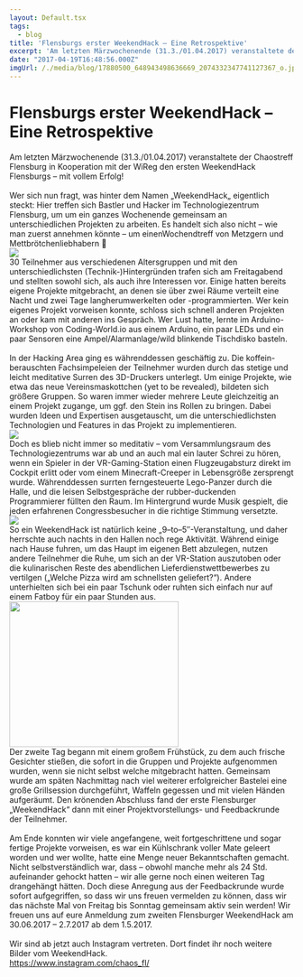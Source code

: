 ```yaml
---
layout: Default.tsx
tags:
  - blog
title: 'Flensburgs erster WeekendHack – Eine Retrospektive'
excerpt: 'Am letzten Märzwochenende (31.3./01.04.2017) veranstaltete der Chaostreff Flensburg in Kooperation mit der WiReg den ersten WeekendHack Flensburgs – mit vollem Erfolg!   Wer sich nun fragt, was hinter dem Namen […]'
date: "2017-04-19T16:48:56.000Z"
imgUrl: /./media/blog/17880500_648943498636669_2074332347741127367_o.jpg
---
```


# Flensburgs erster WeekendHack – Eine Retrospektive

<div id="magicdomid1044" class="ace-line"><span class="author-a-z78zz90zz82zfi6hbz67zz84zz77zz73zz81zz88zm5">Am </span><span class="author-a-z88zp1z68zz65zz82z4z75zz67zeiz88zz81z0z90zz68z">letzten Märzwochenende (</span><span class="author-a-z78zz90zz82zfi6hbz67zz84zz77zz73zz81zz88zm5">31.3.</span><span class="author-a-z88zp1z68zz65zz82z4z75zz67zeiz88zz81z0z90zz68z">/01.04.</span><span class="author-a-z78zz90zz82zfi6hbz67zz84zz77zz73zz81zz88zm5">2017</span><span class="author-a-z88zp1z68zz65zz82z4z75zz67zeiz88zz81z0z90zz68z">) veranstaltete</span><span class="author-a-z78zz90zz82zfi6hbz67zz84zz77zz73zz81zz88zm5"> der Chaostreff Flensburg in Kooperation mit der WiReg den ersten WeekendHack Flensburgs</span><span class="author-a-z88zp1z68zz65zz82z4z75zz67zeiz88zz81z0z90zz68z"> &#8211; mit vollem Erfolg</span><span class="author-a-z78zz90zz82zfi6hbz67zz84zz77zz73zz81zz88zm5">!</span></div>
<div id="magicdomid6" class="">&nbsp;</div>
<div id="magicdomid982" class="ace-line"><span class="author-a-z88zp1z68zz65zz82z4z75zz67zeiz88zz81z0z90zz68z">Wer sich nun </span><span class="author-a-z78zz90zz82zfi6hbz67zz84zz77zz73zz81zz88zm5">frag</span><span class="author-a-z88zp1z68zz65zz82z4z75zz67zeiz88zz81z0z90zz68z">t</span><span class="author-a-z78zz90zz82zfi6hbz67zz84zz77zz73zz81zz88zm5">, was hinter dem Namen </span><span class="author-a-z88zp1z68zz65zz82z4z75zz67zeiz88zz81z0z90zz68z">&#8222;</span><span class="author-a-z78zz90zz82zfi6hbz67zz84zz77zz73zz81zz88zm5">WeekendHack</span><span class="author-a-z88zp1z68zz65zz82z4z75zz67zeiz88zz81z0z90zz68z">&#8222;</span><span class="author-a-z78zz90zz82zfi6hbz67zz84zz77zz73zz81zz88zm5"> eigentlich steckt</span><span class="author-a-z88zp1z68zz65zz82z4z75zz67zeiz88zz81z0z90zz68z">:</span> <span class="author-a-z88zp1z68zz65zz82z4z75zz67zeiz88zz81z0z90zz68z">Hier treffen sich Bastler und Hacker im Technologiezentrum Flensburg, um um ein ganzes Wochenende gemeinsam an unterschiedlichen Projekten zu arbeiten. </span><span class="author-a-mz88zz66zz79zz89zz78zz73zz67zz65zqwgz72zuz122zz83z">Es</span><span class="author-a-z78zz90zz82zfi6hbz67zz84zz77zz73zz81zz88zm5"> handelt sich </span><span class="author-a-z88zp1z68zz65zz82z4z75zz67zeiz88zz81z0z90zz68z">also </span><span class="author-a-z78zz90zz82zfi6hbz67zz84zz77zz73zz81zz88zm5">nicht</span><span class="author-a-z88zp1z68zz65zz82z4z75zz67zeiz88zz81z0z90zz68z"> &#8211; wie man zuerst annehmen könnte</span> <span class="author-a-z88zp1z68zz65zz82z4z75zz67zeiz88zz81z0z90zz68z">&#8211; </span><span class="author-a-z78zz90zz82zfi6hbz67zz84zz77zz73zz81zz88zm5">um </span><span class="author-a-z88zp1z68zz65zz82z4z75zz67zeiz88zz81z0z90zz68z">einen</span><span class="author-a-z78zz90zz82zfi6hbz67zz84zz77zz73zz81zz88zm5">Wochendtreff von Metzgern und Mettbrötchenliebhabern</span><span class="author-a-z88zp1z68zz65zz82z4z75zz67zeiz88zz81z0z90zz68z"> 🙂</span></div>
<div id="magicdomid8" class=""><img decoding="async" loading="lazy" src="/./media/blog/uploads/hack_jpg-298x300.jpg" /></div>
<div id="magicdomid1137" class="ace-line"><span class="author-a-z78zz90zz82zfi6hbz67zz84zz77zz73zz81zz88zm5">30 Teilnehmer </span><span class="author-a-mz88zz66zz79zz89zz78zz73zz67zz65zqwgz72zuz122zz83z">aus</span><span class="author-a-z88zp1z68zz65zz82z4z75zz67zeiz88zz81z0z90zz68z"> verschiedenen </span><span class="author-a-z78zz90zz82zfi6hbz67zz84zz77zz73zz81zz88zm5">Altersgruppen</span><span class="author-a-z88zp1z68zz65zz82z4z75zz67zeiz88zz81z0z90zz68z"> und mit den unterschiedlichsten (Technik-)Hintergründen</span> <span class="author-a-z88zp1z68zz65zz82z4z75zz67zeiz88zz81z0z90zz68z">trafen sich am Freitagabend und stellten sowohl sich, als auch ihre Interessen vor. Einige hatten bereits</span><span class="author-a-z78zz90zz82zfi6hbz67zz84zz77zz73zz81zz88zm5"> eigene Projekte mit</span><span class="author-a-z88zp1z68zz65zz82z4z75zz67zeiz88zz81z0z90zz68z">gebracht</span><span class="author-a-z78zz90zz82zfi6hbz67zz84zz77zz73zz81zz88zm5">, an denen sie</span><span class="author-a-z88zp1z68zz65zz82z4z75zz67zeiz88zz81z0z90zz68z"> über zwei Räume verteilt</span> <span class="author-a-mz88zz66zz79zz89zz78zz73zz67zz65zqwgz72zuz122zz83z">eine Nacht und </span><span class="author-a-z78zz90zz82zfi6hbz67zz84zz77zz73zz81zz88zm5">zwei Tage </span><span class="author-a-z88zp1z68zz65zz82z4z75zz67zeiz88zz81z0z90zz68z">lang</span><span class="author-a-z78zz90zz82zfi6hbz67zz84zz77zz73zz81zz88zm5">herumwerkelten oder -programmierten. Wer kein eigenes Projekt </span><span class="author-a-z88zp1z68zz65zz82z4z75zz67zeiz88zz81z0z90zz68z">vorweisen konnte</span><span class="author-a-z78zz90zz82zfi6hbz67zz84zz77zz73zz81zz88zm5">, </span><span class="author-a-z88zp1z68zz65zz82z4z75zz67zeiz88zz81z0z90zz68z">schloss </span><span class="author-a-z78zz90zz82zfi6hbz67zz84zz77zz73zz81zz88zm5">sich </span><span class="author-a-z88zp1z68zz65zz82z4z75zz67zeiz88zz81z0z90zz68z">schnell anderen Projekten an oder kam mit anderen ins Gespräch. Wer Lust hatte, lernte </span><span class="author-a-z78zz90zz82zfi6hbz67zz84zz77zz73zz81zz88zm5">im Arduino-Workshop von Coding-World.io aus einem Arduino</span><span class="author-a-mz88zz66zz79zz89zz78zz73zz67zz65zqwgz72zuz122zz83z">, ein paar</span><span class="author-a-z78zz90zz82zfi6hbz67zz84zz77zz73zz81zz88zm5"> LEDs und ein paar Sensoren eine Ampel/Alarmanlage/wild blinkende Tischdisko </span><span class="author-a-mz88zz66zz79zz89zz78zz73zz67zz65zqwgz72zuz122zz83z">basteln</span><span class="author-a-z78zz90zz82zfi6hbz67zz84zz77zz73zz81zz88zm5">.</span></div>
<div id="magicdomid10" class="">&nbsp;</div>
<div id="magicdomid489" class="ace-line"><span class="author-a-z78zz90zz82zfi6hbz67zz84zz77zz73zz81zz88zm5">In der Hacking Area ging es</span><span class="author-a-mz88zz66zz79zz89zz78zz73zz67zz65zqwgz72zuz122zz83z"> währen</span><span class="author-a-z88zp1z68zz65zz82z4z75zz67zeiz88zz81z0z90zz68z">dd</span><span class="author-a-mz88zz66zz79zz89zz78zz73zz67zz65zqwgz72zuz122zz83z">essen</span><span class="author-a-z78zz90zz82zfi6hbz67zz84zz77zz73zz81zz88zm5"> geschäftig zu</span><span class="author-a-mz88zz66zz79zz89zz78zz73zz67zz65zqwgz72zuz122zz83z">. D</span><span class="author-a-z78zz90zz82zfi6hbz67zz84zz77zz73zz81zz88zm5">ie </span><span class="author-a-mz88zz66zz79zz89zz78zz73zz67zz65zqwgz72zuz122zz83z">koffein-</span><span class="author-a-z78zz90zz82zfi6hbz67zz84zz77zz73zz81zz88zm5">berauschte</span><span class="author-a-z88zp1z68zz65zz82z4z75zz67zeiz88zz81z0z90zz68z">n</span><span class="author-a-z78zz90zz82zfi6hbz67zz84zz77zz73zz81zz88zm5"> Fachsimpelei</span><span class="author-a-mz88zz66zz79zz89zz78zz73zz67zz65zqwgz72zuz122zz83z">en</span> <span class="author-a-z88zp1z68zz65zz82z4z75zz67zeiz88zz81z0z90zz68z">der Teilnehmer </span><span class="author-a-z78zz90zz82zfi6hbz67zz84zz77zz73zz81zz88zm5">wurde</span><span class="author-a-z88zp1z68zz65zz82z4z75zz67zeiz88zz81z0z90zz68z">n</span><span class="author-a-z78zz90zz82zfi6hbz67zz84zz77zz73zz81zz88zm5"> durch das </span><span class="author-a-z88zp1z68zz65zz82z4z75zz67zeiz88zz81z0z90zz68z">stetige und leicht </span><span class="author-a-z78zz90zz82zfi6hbz67zz84zz77zz73zz81zz88zm5">medi</span><span class="author-a-mz88zz66zz79zz89zz78zz73zz67zz65zqwgz72zuz122zz83z">t</span><span class="author-a-z78zz90zz82zfi6hbz67zz84zz77zz73zz81zz88zm5">ative Surren des 3D-Druckers unterlegt. Um einige Projekt</span><span class="author-a-z88zp1z68zz65zz82z4z75zz67zeiz88zz81z0z90zz68z">e</span><span class="author-a-z78zz90zz82zfi6hbz67zz84zz77zz73zz81zz88zm5">, wie etwa das neue Vereinsmaskottchen (</span><span class="author-a-mz88zz66zz79zz89zz78zz73zz67zz65zqwgz72zuz122zz83z">yet </span><span class="author-a-z78zz90zz82zfi6hbz67zz84zz77zz73zz81zz88zm5">to be revealed), bildeten sich</span><span class="author-a-mz88zz66zz79zz89zz78zz73zz67zz65zqwgz72zuz122zz83z"> größere</span><span class="author-a-z78zz90zz82zfi6hbz67zz84zz77zz73zz81zz88zm5"> Gruppen</span><span class="author-a-z88zp1z68zz65zz82z4z75zz67zeiz88zz81z0z90zz68z">. So waren immer wieder </span><span class="author-a-z78zz90zz82zfi6hbz67zz84zz77zz73zz81zz88zm5">mehrere Leute gleichzeitig </span><span class="author-a-z88zp1z68zz65zz82z4z75zz67zeiz88zz81z0z90zz68z">an einem Projekt </span><span class="author-a-z78zz90zz82zfi6hbz67zz84zz77zz73zz81zz88zm5">zugange, um </span><span class="author-a-z88zp1z68zz65zz82z4z75zz67zeiz88zz81z0z90zz68z">ggf. </span><span class="author-a-z78zz90zz82zfi6hbz67zz84zz77zz73zz81zz88zm5">den Stein ins Rollen zu bringen. Dabei wurden Ideen und Expertise</span><span class="author-a-mz88zz66zz79zz89zz78zz73zz67zz65zqwgz72zuz122zz83z">n</span><span class="author-a-z78zz90zz82zfi6hbz67zz84zz77zz73zz81zz88zm5"> ausgetauscht, um die unterschiedlichsten Technologien und Features in das Projekt zu implementieren.</span></div>
<div id="magicdomid12" class=""><img decoding="async" loading="lazy" src="/./media/blog/uploads/vr-vive-300x285.jpg" /></div>
<div id="magicdomid1183" class="ace-line"><span class="author-a-z88zp1z68zz65zz82z4z75zz67zeiz88zz81z0z90zz68z">Doch es blieb nicht immer so meditativ &#8211; v</span><span class="author-a-z78zz90zz82zfi6hbz67zz84zz77zz73zz81zz88zm5">om Versammlungsraum des Technologiezentrum</span><span class="author-a-z88zp1z68zz65zz82z4z75zz67zeiz88zz81z0z90zz68z">s</span><span class="author-a-z78zz90zz82zfi6hbz67zz84zz77zz73zz81zz88zm5"> war ab und an </span><span class="author-a-z88zp1z68zz65zz82z4z75zz67zeiz88zz81z0z90zz68z">auch mal </span><span class="author-a-z78zz90zz82zfi6hbz67zz84zz77zz73zz81zz88zm5">ein lauter Schrei zu hören, </span><span class="author-a-z88zp1z68zz65zz82z4z75zz67zeiz88zz81z0z90zz68z">wenn</span><span class="author-a-z78zz90zz82zfi6hbz67zz84zz77zz73zz81zz88zm5"> ein Spieler in der VR-Gaming-Station einen Flugzeugabsturz direkt im Cockpit erlitt oder vom einem Minecraft-Creeper in Lebensgröße zersprengt wurde. Währenddessen surrten ferngesteuerte Lego-Panzer durch die Halle, und die leisen Selbstgespräche der rubber-duckenden Programmierer füllten den Raum.</span><span class="author-a-z88zp1z68zz65zz82z4z75zz67zeiz88zz81z0z90zz68z"> Im Hintergrund wurde Musik gespielt, die jeden erfahrenen Congressbesucher in die richtige Stimmung versetzte.</span></div>
<div id="magicdomid14" class=""><img decoding="async" loading="lazy" src="/./media/blog/uploads/saal1-300x290.jpg" /></div>
<div id="magicdomid1193" class="ace-line"><span class="author-a-z88zp1z68zz65zz82z4z75zz67zeiz88zz81z0z90zz68z">So ein WeekendHack ist natürlich keine &#8222;9</span><span class="author-a-mz88zz66zz79zz89zz78zz73zz67zz65zqwgz72zuz122zz83z">&#8211;</span><span class="author-a-z88zp1z68zz65zz82z4z75zz67zeiz88zz81z0z90zz68z">to</span><span class="author-a-mz88zz66zz79zz89zz78zz73zz67zz65zqwgz72zuz122zz83z">&#8211;</span><span class="author-a-z88zp1z68zz65zz82z4z75zz67zeiz88zz81z0z90zz68z">5&#8243;-Veranstaltung, und daher herrschte a</span><span class="author-a-z78zz90zz82zfi6hbz67zz84zz77zz73zz81zz88zm5">uch </span><span class="author-a-z88zp1z68zz65zz82z4z75zz67zeiz88zz81z0z90zz68z">n</span><span class="author-a-z78zz90zz82zfi6hbz67zz84zz77zz73zz81zz88zm5">achts</span> <span class="author-a-z78zz90zz82zfi6hbz67zz84zz77zz73zz81zz88zm5">in den Hallen noch rege Aktivität</span><span class="author-a-z88zp1z68zz65zz82z4z75zz67zeiz88zz81z0z90zz68z">. W</span><span class="author-a-z78zz90zz82zfi6hbz67zz84zz77zz73zz81zz88zm5">ährend einige nach Hause fuhren, </span><span class="author-a-z88zp1z68zz65zz82z4z75zz67zeiz88zz81z0z90zz68z">um das Haupt im eigenen Bett abzulegen, </span><span class="author-a-z78zz90zz82zfi6hbz67zz84zz77zz73zz81zz88zm5">nutzen andere </span><span class="author-a-z88zp1z68zz65zz82z4z75zz67zeiz88zz81z0z90zz68z">Teilnehmer </span><span class="author-a-z78zz90zz82zfi6hbz67zz84zz77zz73zz81zz88zm5">die Ruh</span><span class="author-a-z88zp1z68zz65zz82z4z75zz67zeiz88zz81z0z90zz68z">e, um </span><span class="author-a-z78zz90zz82zfi6hbz67zz84zz77zz73zz81zz88zm5">sich an der VR-Station aus</span><span class="author-a-z88zp1z68zz65zz82z4z75zz67zeiz88zz81z0z90zz68z">zutoben oder </span><span class="author-a-z78zz90zz82zfi6hbz67zz84zz77zz73zz81zz88zm5">die </span><span class="author-a-z88zp1z68zz65zz82z4z75zz67zeiz88zz81z0z90zz68z">kulinarischen </span><span class="author-a-z78zz90zz82zfi6hbz67zz84zz77zz73zz81zz88zm5">Reste de</span><span class="author-a-z88zp1z68zz65zz82z4z75zz67zeiz88zz81z0z90zz68z">s</span><span class="author-a-z78zz90zz82zfi6hbz67zz84zz77zz73zz81zz88zm5"> abendlichen </span><span class="author-a-z88zp1z68zz65zz82z4z75zz67zeiz88zz81z0z90zz68z">Lieferdienstwettbewerbes zu vertilgen (&#8222;Welche Pizza wird am schnellsten geliefert?&#8220;). Andere </span><span class="author-a-z78zz90zz82zfi6hbz67zz84zz77zz73zz81zz88zm5">unterhielten sich bei ein paar Tschunk oder ruhten</span> <span class="author-a-z78zz90zz82zfi6hbz67zz84zz77zz73zz81zz88zm5">sich einfach nur auf einem Fatboy für ein paar Stunden aus.</span></div>
<div id="magicdomid16" class=""><img decoding="async" loading="lazy" class="size-medium wp-image-411 alignnone" src="http://chaostreff-flensburg.de/wp-content/uploads/2017/04/Chaostreff_Flensburg___chaos_fl__•_Instagram-Fotos_und_-Videos-300x258.jpg" alt="" width="300" height="258" srcset="https://chaostreff-flensburg.de/wp-content/uploads/2017/04/Chaostreff_Flensburg___chaos_fl__•_Instagram-Fotos_und_-Videos-300x258.jpg 300w, https://chaostreff-flensburg.de/wp-content/uploads/2017/04/Chaostreff_Flensburg___chaos_fl__•_Instagram-Fotos_und_-Videos-768x660.jpg 768w, https://chaostreff-flensburg.de/wp-content/uploads/2017/04/Chaostreff_Flensburg___chaos_fl__•_Instagram-Fotos_und_-Videos-582x500.jpg 582w, https://chaostreff-flensburg.de/wp-content/uploads/2017/04/Chaostreff_Flensburg___chaos_fl__•_Instagram-Fotos_und_-Videos.jpg 805w" sizes="(max-width: 300px) 100vw, 300px" /></div>
<div id="magicdomid1203" class="ace-line"><span class="author-a-z78zz90zz82zfi6hbz67zz84zz77zz73zz81zz88zm5">Der zweite Tag </span><span class="author-a-z88zp1z68zz65zz82z4z75zz67zeiz88zz81z0z90zz68z">begann</span><span class="author-a-z78zz90zz82zfi6hbz67zz84zz77zz73zz81zz88zm5"> mit einem großem Frühstück, </span><span class="author-a-z88zp1z68zz65zz82z4z75zz67zeiz88zz81z0z90zz68z">zu dem auch frische Gesichter stießen, die sofort in die Gruppen und Projekte aufgenommen wurden, wenn sie nicht selbst welche mitgebracht hatten. Gemeinsam wurde am späten Nachmittag nach viel weiterer erfolgreicher Bastelei eine große Grillsession durchgeführt, Waffeln gegessen und mit vielen Händen aufgeräumt. Den krönenden Abschluss fand der erste Flensburger &#8222;WeekendHack&#8220; dann </span><span class="author-a-z78zz90zz82zfi6hbz67zz84zz77zz73zz81zz88zm5">mit einer Projektvorstellungs-</span><span class="author-a-z88zp1z68zz65zz82z4z75zz67zeiz88zz81z0z90zz68z"> und </span><span class="author-a-z78zz90zz82zfi6hbz67zz84zz77zz73zz81zz88zm5">Feedbackrunde </span><span class="author-a-z88zp1z68zz65zz82z4z75zz67zeiz88zz81z0z90zz68z">der Teilnehmer.</span></div>
<div id="magicdomid875" class="ace-line">&nbsp;</div>
<div id="magicdomid1233" class="ace-line"><span class="author-a-z88zp1z68zz65zz82z4z75zz67zeiz88zz81z0z90zz68z">Am Ende konnten wir viele angefangene, weit fortgeschrittene und sogar fertige Projekte vorweisen, es war ein Kühlschrank voller Mate geleert worden und wer wollte, hatte eine Menge neuer Bekanntschaften gemacht. Nicht selbstverständlich war, dass &#8211; obwohl manche mehr als 24 Std. aufeinander gehockt hatten &#8211; wir alle gerne noch einen weiteren Tag drangehängt hätten.</span> <span class="author-a-z88zp1z68zz65zz82z4z75zz67zeiz88zz81z0z90zz68z">Doch diese Anregung aus der Feedbackrunde wurde sofort aufgegriffen, so dass wir uns freuen vermelden zu können, dass wir </span><span class="author-a-z78zz90zz82zfi6hbz67zz84zz77zz73zz81zz88zm5">das nächste Mal</span><span class="author-a-z88zp1z68zz65zz82z4z75zz67zeiz88zz81z0z90zz68z"> von Freitag bis Sonntag gemeinsam aktiv sein werden</span><span class="author-a-z78zz90zz82zfi6hbz67zz84zz77zz73zz81zz88zm5">!</span><span class="author-a-z88zp1z68zz65zz82z4z75zz67zeiz88zz81z0z90zz68z"> Wir freuen uns auf eure Anmeldung zum zweiten Flensburger WeekendHack am </span><span class="author-a-mz88zz66zz79zz89zz78zz73zz67zz65zqwgz72zuz122zz83z">30.06</span><span class="author-a-z88zp1z68zz65zz82z4z75zz67zeiz88zz81z0z90zz68z">.</span><span class="author-a-mz88zz66zz79zz89zz78zz73zz67zz65zqwgz72zuz122zz83z">2017</span> <span class="author-a-z78zz90zz82zfi6hbz67zz84zz77zz73zz81zz88zm5">&#8211; 2.7.2017 </span><span class="author-a-z88zp1z68zz65zz82z4z75zz67zeiz88zz81z0z90zz68z">ab dem </span><span class="author-a-z78zz90zz82zfi6hbz67zz84zz77zz73zz81zz88zm5">1.5.2017</span><span class="author-a-z88zp1z68zz65zz82z4z75zz67zeiz88zz81z0z90zz68z">.</span></div>
<div class="ace-line">&nbsp;</div>
<div class="ace-line">Wir sind ab jetzt auch Instagram vertreten. Dort findet ihr noch weitere Bilder vom WeekendHack.</div>
<div class="ace-line"><a href="https://www.instagram.com/chaos_fl/">https://www.instagram.com/chaos_fl/</a></div>

